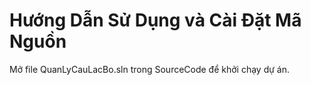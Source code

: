 # Hướng Dẫn Sử Dụng và Cài Đặt Mã Nguồn
Mở file QuanLyCauLacBo.sln trong SourceCode để khởi chạy dự  án.